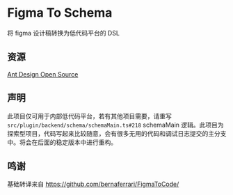 # Figma To Schema

将 figma 设计稿转换为低代码平台的 DSL

## 资源

[Ant Design Open Source](https://www.figma.com/community/file/831698976089873405/ant-design-open-source)

## 声明

此项目仅可用于内部低代码平台，若有其他项目需要，请重写 `src/plugin/backend/schema/schemaMain.ts#218` schemaMain 逻辑。此项目为探索型项目，代码写起来比较随意，会有很多无用的代码和调试日志提交的主分支中。将会在后面的稳定版本中进行重构。

## 鸣谢

基础转译来自 https://github.com/bernaferrari/FigmaToCode/